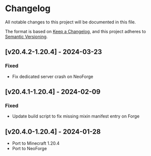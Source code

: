 # Changelog
All notable changes to this project will be documented in this file.

The format is based on [Keep a Changelog](https://keepachangelog.com/en/1.0.0/),
and this project adheres to [Semantic Versioning](https://semver.org/spec/v2.0.0.html).

## [v20.4.2-1.20.4] - 2024-03-23
### Fixed
- Fix dedicated server crash on NeoForge

## [v20.4.1-1.20.4] - 2024-02-09
### Fixed
- Update build script to fix missing mixin manifest entry on Forge

## [v20.4.0-1.20.4] - 2024-01-28
- Port to Minecraft 1.20.4
- Port to NeoForge

